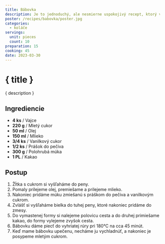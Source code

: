 ```yaml
---
title: Bábovka
description: Je to jednoduchý, ale nesmierne uspokojivý recept, ktorý vás zahreje s každým sladkým kúskom.
poster: /recipes/babovka/poster.jpg
categories:
  - koláče
servings:
  unit: pieces
  count: 10
preparation: 15
cooking: 45
date: 2023-03-30
---
```


# { title }

{ description }

## Ingrediencie

- **4 ks** / Vajce
- **220 g** / Mletý cukor
- **50 ml** / Olej
- **150 ml** / Mlieko
- **3/4 ks** / Vanilkový cukor
- **1/2 ks** / Prášok do pečiva
- **300 g** / Polohrubá múka
- **1 PL** / Kakao

## Postup

1. Žĺtka s cukrom si vyšľaháme do peny.
2. Pomaly prilejeme olej, premiešame a prilejeme mlieko.
3. Nakoniec pridáme múku zmiešanú s práškom do pečiva a vanilkovým cukrom.
4. Zvlášť si vyšľaháme bielka do tuhej peny, ktoré nakoniec pridáme do zmesy.
5. Do vymastenej formy si nalejeme polovicu cesta a do druhej primiešame kakao, do formy vylejeme zvyšok cesta.
6. Bábovku dáme piecť do vyhriatej rúry pri 180°C na cca 45 minút.
7. Keď mame bábovku upečenu, necháme ju vychladnúť, a nakoniec je posypeme mletým cukrom.
